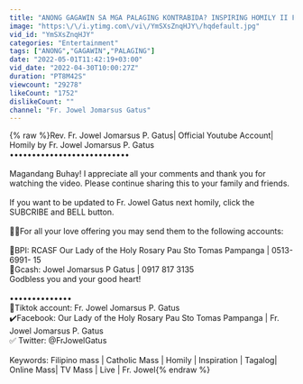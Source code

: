 ```yaml
---
title: "ANONG GAGAWIN SA MGA PALAGING KONTRABIDA? INSPIRING HOMILY II FR. JOWEL JOMARSUS GATUS"
image: "https:\/\/i.ytimg.com\/vi\/YmSXsZnqHJY\/hqdefault.jpg"
vid_id: "YmSXsZnqHJY"
categories: "Entertainment"
tags: ["ANONG","GAGAWIN","PALAGING"]
date: "2022-05-01T11:42:19+03:00"
vid_date: "2022-04-30T10:00:27Z"
duration: "PT8M42S"
viewcount: "29278"
likeCount: "1752"
dislikeCount: ""
channel: "Fr. Jowel Jomarsus Gatus"
---
```

{% raw %}Rev. Fr. Jowel Jomarsus P. Gatus| Official Youtube Account| Homily by Fr. Jowel Jomarsus P. Gatus<br />•••••••••••••••••••••••••••<br /><br />Magandang Buhay! I appreciate all your comments and thank you for watching the video. Please continue sharing this to your family and friends. <br /><br />If you want to be updated to Fr. Jowel Gatus next homily, click the SUBCRIBE and BELL button.<br /><br />🙏📿For all your love offering you may send them to the following accounts: <br /><br />🏧BPI: RCASF Our Lady of the Holy Rosary Pau Sto Tomas Pampanga | 0513- 6991- 15<br />📱Gcash: Jowel Jomarsus P Gatus | 0917 817 3135<br />Godbless you and your good heart!<br /><br />••••••••••••••<br />📱Tiktok account: Fr. Jowel Jomarsus P. Gatus<br />✔️Facebook: Our Lady of the Holy Rosary Pau Sto Tomas Pampanga | Fr. Jowel Jomarsus P. Gatus<br />✅ Twitter: @FrJowelGatus<br /><br />Keywords: Filipino mass | Catholic Mass | Homily | Inspiration | Tagalog| Online Mass| TV Mass | Live | Fr. Jowel{% endraw %}
